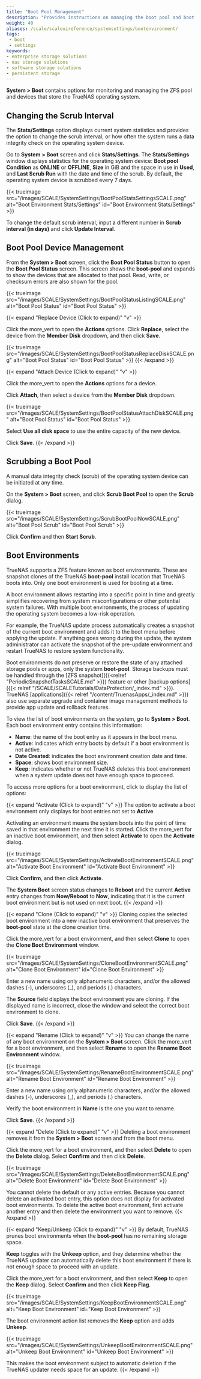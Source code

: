 ```yaml
---
title: "Boot Pool Management"
description: "Provides instructions on managing the boot pool and boot environments in TrueNAS."
weight: 40
aliases: /scale/scaleuireference/systemsettings/bootenvironment/
tags:
 - boot
 - settings
keywords:
- enterprise storage solutions
- nas storage solutions
- software storage solutions
- persistent storage
---
```


**System > Boot** contains options for monitoring and managing the ZFS pool and devices that store the TrueNAS operating system.

## Changing the Scrub Interval
The **Stats/Settings** option displays current system statistics and provides the option to change the scrub interval, or how often the system runs a data integrity check on the operating system device.

Go to **System > Boot** screen and click **Stats/Settings**.
The **Stats/Settings** window displays statistics for the operating system device: **Boot pool Condition** as **ONLINE** or **OFFLINE**, **Size** in GiB and the space in use in **Used**, and **Last Scrub Run** with the date and time of the scrub.
By default, the operating system device is scrubbed every 7 days.

{{< trueimage src="/images/SCALE/SystemSettings/BootPoolStatsSettingsSCALE.png" alt="Boot Environment Stats/Settings" id="Boot Environment Stats/Settings" >}}

To change the default scrub interval, input a different number in **Scrub interval (in days)** and click **Update Interval**.

## Boot Pool Device Management

From the **System > Boot** screen, click the **Boot Pool Status** button to open the **Boot Pool Status** screen.
This screen shows the **boot-pool** and expands to show the devices that are allocated to that pool.
Read, write, or checksum errors are also shown for the pool.

{{< trueimage src="/images/SCALE/SystemSettings/BootPoolStatusListingSCALE.png" alt="Boot Pool Status" id="Boot Pool Status" >}}

{{< expand "Replace Device (Click to expand)" "v" >}}

Click the <span class="material-icons">more_vert</span> to open the **Actions** options.
Click **Replace**, select the device from the **Member Disk** dropdown, and then click **Save**.

{{< trueimage src="/images/SCALE/SystemSettings/BootPoolStatusReplaceDiskSCALE.png" alt="Boot Pool Status" id="Boot Pool Status" >}}
{{< /expand >}}

{{< expand "Attach Device (Click to expand)" "v" >}}

Click the <span class="material-icons">more_vert</span> to open the **Actions** options for a device.

Click **Attach**, then select a device from the **Member Disk** dropdown.

{{< trueimage src="/images/SCALE/SystemSettings/BootPoolStatusAttachDiskSCALE.png" alt="Boot Pool Status" id="Boot Pool Status" >}}

Select **Use all disk space** to use the entire capacity of the new device.

Click **Save**.
{{< /expand >}}

## Scrubbing a Boot Pool
A manual data integrity check (scrub) of the operating system device can be initiated at any time.

On the **System > Boot** screen, and click **Scrub Boot Pool** to open the **Scrub** dialog.

{{< trueimage src="/images/SCALE/SystemSettings/ScrubBootPoolNowSCALE.png" alt="Boot Pool Scrub" id="Boot Pool Scrub" >}}

Click **Confirm** and then **Start Scrub**.

## Boot Environments

TrueNAS supports a ZFS feature known as boot environments.
These are snapshot clones of the TrueNAS **boot-pool** install location that TrueNAS boots into.
Only one boot environment is used for booting at a time.

A boot environment allows restarting into a specific point in time and greatly simplifies recovering from system misconfigurations or other potential system failures.
With multiple boot environments, the process of updating the operating system becomes a low-risk operation.

For example, the TrueNAS update process automatically creates a snapshot of the current boot environment and adds it to the boot menu before applying the update.
If anything goes wrong during the update, the system administrator can activate the snapshot of the pre-update environment and restart TrueNAS to restore system functionality.

Boot environments do not preserve or restore the state of any attached storage pools or apps, only the system **boot-pool**.
Storage backups must be handled through the [ZFS snapshot]({{<relref "PeriodicSnapshotTasksSCALE.md" >}}) feature or other [backup options]({{< relref "/SCALE/SCALETutorials/DataProtection/_index.md" >}}).
TrueNAS [applications]({{< relref "/content/TruenasApps/_index.md" >}}) also use separate upgrade and container image management methods to provide app update and rollback features.

To view the list of boot environments on the system, go to **System > Boot**.
Each boot environment entry contains this information:

* **Name**: the name of the boot entry as it appears in the boot menu.
* **Active**: indicates which entry boots by default if a boot environment is not active.
* **Date Created**: indicates the boot environment creation date and time.
* **Space**: shows boot environment size.
* **Keep**: indicates whether or not TrueNAS deletes this boot environment when a system update does not have enough space to proceed.

To access more options for a boot environment, click  <i class="fa fa-ellipsis-v" aria-hidden="true" title="Options"></i> to display the list of options:

{{< expand "Activate (Click to expand)" "v" >}}
The option to activate a boot environment only displays for boot entries not set to **Active**

Activating an environment means the system boots into the point of time saved in that environment the next time it is started.
Click the <span class="material-icons">more_vert</span> for an inactive boot environment, and then select **Activate** to open the **Activate** dialog.

{{< trueimage src="/images/SCALE/SystemSettings/ActivateBootEnvironmentSCALE.png" alt="Activate Boot Environment" id="Activate Boot Environment" >}}

Click **Confirm**, and then click **Activate**.

The **System Boot** screen status changes to **Reboot** and the current **Active** entry changes from **Now/Reboot** to **Now**, indicating that it is the current boot environment but is not used on next boot.
{{< /expand >}}

{{< expand "Clone (Click to expand)" "v" >}}
Cloning copies the selected boot environment into a new inactive boot environment that preserves the **boot-pool** state at the clone creation time.

Click the <span class="material-icons">more_vert</span> for a boot environment, and then select **Clone** to open the **Clone Boot Environment** window.

{{< trueimage src="/images/SCALE/SystemSettings/CloneBootEnvironmentSCALE.png" alt="Clone Boot Environment" id="Clone Boot Environment" >}}

Enter a new name using only alphanumeric characters, and/or the allowed dashes (-), underscores (_), and periods (.) characters.

The **Source** field displays the boot environment you are cloning. If the displayed name is incorrect, close the window and select the correct boot environment to clone.

Click **Save**.
{{< /expand >}}

{{< expand "Rename (Click to expand)" "v" >}}
You can change the name of any boot environment on the **System > Boot** screen.
Click the <span class="material-icons">more_vert</span> for a boot environment, and then select **Rename** to open the **Rename Boot Environment** window.

{{< trueimage src="/images/SCALE/SystemSettings/RenameBootEnvironmentSCALE.png" alt="Rename Boot Environment" id="Rename Boot Environment" >}}

Enter a new name using only alphanumeric characters, and/or the allowed dashes (-), underscores (_), and periods (.) characters.

Verify the boot environment in **Name** is the one you want to rename.

Click **Save**.
{{< /expand >}}

{{< expand "Delete (Click to expand)" "v" >}}
Deleting a boot environment removes it from the **System > Boot** screen and from the boot menu.

Click the <span class="material-icons">more_vert</span> for a boot environment, and then select **Delete** to open the **Delete** dialog.
Select **Confirm** and then click **Delete**.

{{< trueimage src="/images/SCALE/SystemSettings/DeleteBootEnvironmentSCALE.png" alt="Delete Boot Environment" id="Delete Boot Environment" >}}

You cannot delete the default or any active entries.
Because you cannot delete an activated boot entry, this option does not display for activated boot environments.
To delete the active boot environment, first activate another entry and then delete the environment you want to remove.
{{< /expand >}}

{{< expand "Keep/Unkeep (Click to expand)" "v" >}}
By default, TrueNAS prunes boot environments when the **boot-pool** has no remaining storage space.

**Keep** toggles with the **Unkeep** option, and they determine whether the TrueNAS updater can automatically delete this boot environment if there is not enough space to proceed with an update.

Click the <span class="material-icons">more_vert</span> for a boot environment, and then select **Keep** to open the **Keep** dialog.
Select **Confirm** and then click **Keep Flag**.

{{< trueimage src="/images/SCALE/SystemSettings/KeepBootEnvironmentSCALE.png" alt="Keep Boot Environment" id="Keep Boot Environment" >}}

The boot environment action list removes the **Keep** option and adds **Unkeep**.

{{< trueimage src="/images/SCALE/SystemSettings/UnkeepBootEnvironmentSCALE.png" alt="Unkeep Boot Environment" id="Unkeep Boot Environment" >}}

This makes the boot environment subject to automatic deletion if the TrueNAS updater needs space for an update.
{{< /expand >}}
